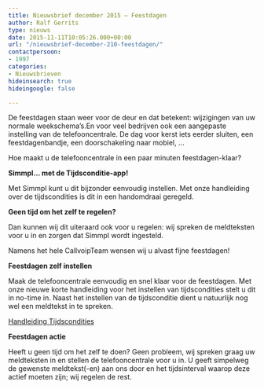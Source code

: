 ```yaml
---
title: Nieuwsbrief december 2015 – Feestdagen
author: Ralf Gerrits
type: nieuws
date: 2015-11-11T10:05:26.000+00:00
url: "/nieuwsbrief-december-210-feestdagen/"
contactpersoon:
- 1997
categories:
- Nieuwsbrieven
hideinsearch: true
hideingoogle: false

---
```

De feestdagen staan weer voor de deur en dat betekent: wijzigingen van uw normale weekschema&#8217;s.En voor veel bedrijven ook een aangepaste instelling van de telefooncentrale. De dag voor kerst iets eerder sluiten, een feestdagenbandje, een doorschakeling naar mobiel, &#8230;

Hoe maakt u de telefooncentrale in een paar minuten feestdagen-klaar?

<!--more-->

**Simmpl&#8230; met de Tijdsconditie-app!**

Met Simmpl kunt u dit bijzonder eenvoudig instellen. Met onze handleiding over de tijdscondities is dit in een handomdraai geregeld.

**Geen tijd om het zelf te regelen?**

Dan kunnen wij dit uiteraard ook voor u regelen: wij spreken de meldteksten voor u in en zorgen dat Simmpl wordt ingesteld.

Namens het hele CallvoipTeam wensen wij u alvast fijne feestdagen!

**Feestdagen zelf instellen**

Maak de telefooncentrale eenvoudig en snel klaar voor de feestdagen. Met onze nieuwe korte handleiding voor het instellen van tijdscondities stelt u dit in no-time in. Naast het instellen van de tijdsconditie dient u natuurlijk nog wel een meldtekst in te spreken.

<a class="button" href="https://www.simmpl.nl/downloads/Simmpl_handleiding_tijdscondities.pdf" target="_blank">Handleiding Tijdscondities</a>

**Feestdagen actie**

Heeft u geen tijd om het zelf te doen? Geen probleem, wij spreken graag uw meldteksten in en stellen de telefooncentrale voor u in. U geeft simpelweg de gewenste meldtekst(-en) aan ons door en het tijdsinterval waarop deze actief moeten zijn; wij regelen de rest.
